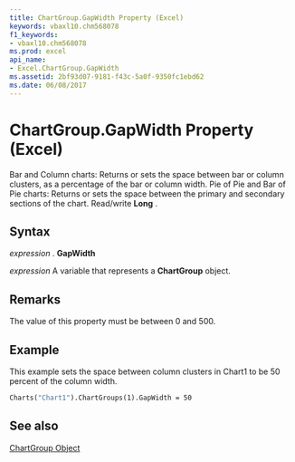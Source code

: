 ```yaml
---
title: ChartGroup.GapWidth Property (Excel)
keywords: vbaxl10.chm568078
f1_keywords:
- vbaxl10.chm568078
ms.prod: excel
api_name:
- Excel.ChartGroup.GapWidth
ms.assetid: 2bf93d07-9181-f43c-5a0f-9350fc1ebd62
ms.date: 06/08/2017
---
```



# ChartGroup.GapWidth Property (Excel)

Bar and Column charts: Returns or sets the space between bar or column clusters, as a percentage of the bar or column width. Pie of Pie and Bar of Pie charts: Returns or sets the space between the primary and secondary sections of the chart. Read/write  **Long** .


## Syntax

 _expression_ . **GapWidth**

 _expression_ A variable that represents a **ChartGroup** object.


## Remarks

The value of this property must be between 0 and 500.


## Example

This example sets the space between column clusters in Chart1 to be 50 percent of the column width.


```vb
Charts("Chart1").ChartGroups(1).GapWidth = 50
```


## See also


[ChartGroup Object](Excel.ChartGroup(objec).md)

